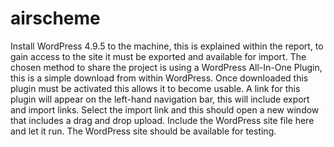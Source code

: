 # airscheme

Install WordPress 4.9.5 to the machine, this is explained within the report, to gain access to the site it must be exported and available for import. The chosen method to share the project is using a WordPress All-In-One Plugin, this is a simple download from within WordPress. Once downloaded this plugin must be activated this allows it to become usable. A link for this plugin will appear on the left-hand navigation bar, this will include export and import links. Select the import link and this should open a new window that includes a drag and drop upload. Include the WordPress site file here and let it run. The WordPress site should be available for testing.

